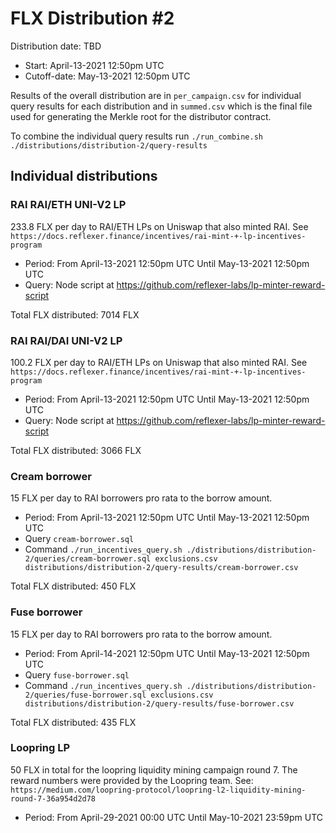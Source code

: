 # FLX Distribution #2

Distribution date: TBD

- Start: April-13-2021 12:50pm UTC
- Cutoff-date: May-13-2021 12:50pm UTC

Results of the overall distribution are in `per_campaign.csv` for individual query results for each distribution and in `summed.csv` which is the final file used for generating the Merkle root for the distributor contract.

To combine the individual query results run `./run_combine.sh ./distributions/distribution-2/query-results`

## Individual distributions

### RAI RAI/ETH UNI-V2 LP

233.8 FLX per day to RAI/ETH LPs on Uniswap that also minted RAI. See `https://docs.reflexer.finance/incentives/rai-mint-+-lp-incentives-program`

- Period: From April-13-2021 12:50pm UTC Until May-13-2021 12:50pm UTC
- Query: Node script at https://github.com/reflexer-labs/lp-minter-reward-script

Total FLX distributed: 7014 FLX

### RAI RAI/DAI UNI-V2 LP

100.2 FLX per day to RAI/ETH LPs on Uniswap that also minted RAI. See `https://docs.reflexer.finance/incentives/rai-mint-+-lp-incentives-program`

- Period: From April-13-2021 12:50pm UTC Until May-13-2021 12:50pm UTC
- Query: Node script at https://github.com/reflexer-labs/lp-minter-reward-script

Total FLX distributed: 3066 FLX

### Cream borrower

15 FLX per day to RAI borrowers pro rata to the borrow amount.

- Period: From April-13-2021 12:50pm UTC Until May-13-2021 12:50pm UTC
- Query `cream-borrower.sql`
- Command `./run_incentives_query.sh ./distributions/distribution-2/queries/cream-borrower.sql exclusions.csv distributions/distribution-2/query-results/cream-borrower.csv`

Total FLX distributed: 450 FLX

### Fuse borrower

15 FLX per day to RAI borrowers pro rata to the borrow amount.

- Period: From April-14-2021 12:50pm UTC Until May-13-2021 12:50pm UTC
- Query `fuse-borrower.sql`
- Command `./run_incentives_query.sh ./distributions/distribution-2/queries/fuse-borrower.sql exclusions.csv distributions/distribution-2/query-results/fuse-borrower.csv`

Total FLX distributed: 435 FLX

### Loopring LP

50 FLX in total for the loopring liquidity mining campaign round 7. The reward numbers were provided by the Loopring team.
See: `https://medium.com/loopring-protocol/loopring-l2-liquidity-mining-round-7-36a954d2d78`

- Period: From April-29-2021 00:00 UTC Until May-10-2021 23:59pm UTC
